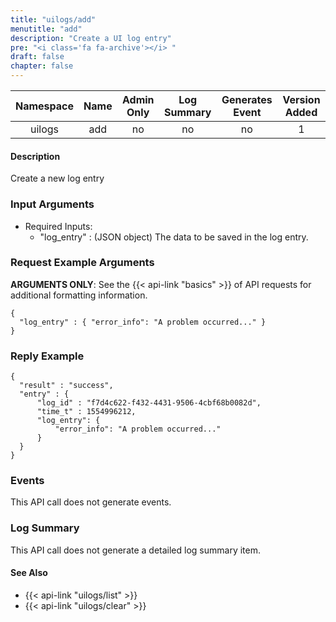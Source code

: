 ```yaml
---
title: "uilogs/add"
menutitle: "add"
description: "Create a UI log entry"
pre: "<i class='fa fa-archive'></i> "
draft: false
chapter: false
---
```


| Namespace | Name | Admin Only | Log Summary | Generates Event | Version Added
|:----------------:|:--------:|:--------:|:--------:|:--------:|:---:|
| uilogs | add | no | no | no | 1 |

#### Description
Create a new log entry

### Input Arguments
* Required Inputs:
   * "log_entry" : (JSON object) The data to be saved in the log entry.

### Request Example Arguments
**ARGUMENTS ONLY**: See the {{< api-link "basics" >}} of API requests for additional formatting information.

```
{
  "log_entry" : { "error_info": "A problem occurred..." }
}
```

### Reply Example
```
{
  "result" : "success",
  "entry" : {
      "log_id" : "f7d4c622-f432-4431-9506-4cbf68b0082d",
      "time_t" : 1554996212,
      "log_entry": {
          "error_info": "A problem occurred..."
      }
  }
}
```

### Events
This API call does not generate events.

### Log Summary
This API call does not generate a detailed log summary item.


#### See Also
* {{< api-link "uilogs/list" >}}
* {{< api-link "uilogs/clear" >}}
